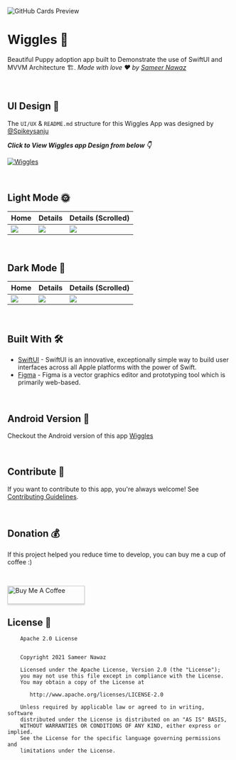 ![GitHub Cards Preview](https://github.com/sameersyd/Wiggles-iOS/blob/main/art/GITHUB-COVER.png?raw=true)

# Wiggles 🐶
Beautiful Puppy adoption app built to Demonstrate the use of SwiftUI and MVVM Architecture 🏗. *Made with love ❤️ by [Sameer Nawaz](https://github.com/sameersyd)*

<br />

## UI Design 🎨

The `UI/UX` & `README.md` structure for this Wiggles App was designed by <a href="https://github.com/Spikeysanju">@Spikeysanju</a>

***Click to View Wiggles app Design from below 👇***

[![Wiggles](https://img.shields.io/badge/Wiggles-FIGMA-black.svg?style=for-the-badge&logo=figma)](https://www.figma.com/file/OXtSFvmcIcecMkuqSi2RaT/Compose-Challenge-1?node-id=102%3A1)

<br />

## Light Mode 🌞
Home | Details | Details (Scrolled)
--- | --- | --- |
![](https://github.com/sameersyd/Wiggles-iOS/blob/main/art/home-screen.png) | ![](https://github.com/sameersyd/Wiggles-iOS/blob/main/art/details-screen.png) | ![](https://github.com/sameersyd/Wiggles-iOS/blob/main/art/details-screen-scrolled.png)

<br />

## Dark Mode 🌚
Home | Details | Details (Scrolled)
--- | --- | --- |
![](https://github.com/sameersyd/Wiggles-iOS/blob/main/art/home-screen-dark.png) | ![](https://github.com/sameersyd/Wiggles-iOS/blob/main/art/details-screen-dark.png) | ![](https://github.com/sameersyd/Wiggles-iOS/blob/main/art/details-screen-scrolled-dark.png)

<br />

## Built With 🛠
- [SwiftUI](https://developer.apple.com/documentation/swiftui/) - SwiftUI is an innovative, exceptionally simple way to build user interfaces across all Apple platforms with the power of Swift.
- [Figma](https://figma.com/) - Figma is a vector graphics editor and prototyping tool which is primarily web-based.

<br />

## Android Version 📱
Checkout the Android version of this app <a href="https://github.com/Spikeysanju/Wiggles">Wiggles</a>

<br />

## Contribute 🤝
If you want to contribute to this app, you're always welcome!
See [Contributing Guidelines](https://github.com/sameersyd/Wiggles-iOS/blob/main/CONTRIBUTION.md). 

<br />

## Donation 💰
If this project helped you reduce time to develop, you can buy me a cup of coffee :) 

<br />

<a href="https://www.buymeacoffee.com/sameersyd" target="_blank"><img src="https://www.buymeacoffee.com/assets/img/custom_images/orange_img.png" alt="Buy Me A Coffee" style="height: 41px !important;width: 174px !important;box-shadow: 0px 3px 2px 0px rgba(190, 190, 190, 0.5) !important;-webkit-box-shadow: 0px 3px 2px 0px rgba(190, 190, 190, 0.5) !important;" ></a>

## License 🔖
```
    Apache 2.0 License


    Copyright 2021 Sameer Nawaz

    Licensed under the Apache License, Version 2.0 (the "License");
    you may not use this file except in compliance with the License.
    You may obtain a copy of the License at

       http://www.apache.org/licenses/LICENSE-2.0

    Unless required by applicable law or agreed to in writing, software
    distributed under the License is distributed on an "AS IS" BASIS,
    WITHOUT WARRANTIES OR CONDITIONS OF ANY KIND, either express or implied.
    See the License for the specific language governing permissions and
    limitations under the License.

```
